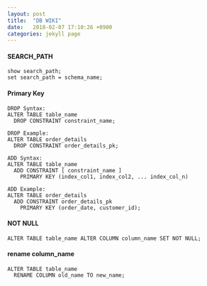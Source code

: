 ```yaml
---
layout: post
title:  "DB WIKI"
date:   2018-02-07 17:10:26 +0900
categories: jekyll page
---
```

#### SEARCH_PATH
~~~~
show search_path;
set search_path = schema_name;
~~~~
#### Primary Key
~~~~
DROP Syntax:
ALTER TABLE table_name
  DROP CONSTRAINT constraint_name;
  
DROP Example:
ALTER TABLE order_details
  DROP CONSTRAINT order_details_pk;

ADD Syntax:
ALTER TABLE table_name
  ADD CONSTRAINT [ constraint_name ]
    PRIMARY KEY (index_col1, index_col2, ... index_col_n)

ADD Example:
ALTER TABLE order_details
  ADD CONSTRAINT order_details_pk
    PRIMARY KEY (order_date, customer_id);
~~~~
#### NOT NULL
~~~~
ALTER TABLE table_name ALTER COLUMN column_name SET NOT NULL;
~~~~

#### rename column_name
~~~~
ALTER TABLE table_name
  RENAME COLUMN old_name TO new_name;
~~~~
